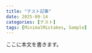 ```yaml
---
title: "テスト記事"
date: 2025-09-14
categories: [テスト]
tags: [MinimalMistakes, Sample]
---
```

ここに本文を書きます。
